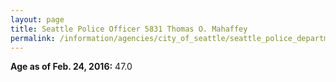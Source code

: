 ```yaml
---
layout: page
title: Seattle Police Officer 5831 Thomas O. Mahaffey
permalink: /information/agencies/city_of_seattle/seattle_police_department/copbook/5831/
---
```


**Age as of Feb. 24, 2016:** 47.0
